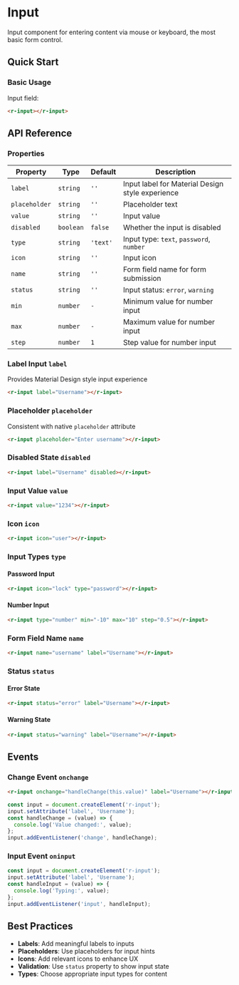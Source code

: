 # Input

Input component for entering content via mouse or keyboard, the most basic form control.

## Quick Start

### Basic Usage

<div style="width:300px;">
    Input field: <r-input></r-input>
</div>

```html
<r-input></r-input>
```

## API Reference

### Properties

| Property | Type | Default | Description |
|----------|------|---------|-------------|
| `label` | `string` | `''` | Input label for Material Design style experience |
| `placeholder` | `string` | `''` | Placeholder text |
| `value` | `string` | `''` | Input value |
| `disabled` | `boolean` | `false` | Whether the input is disabled |
| `type` | `string` | `'text'` | Input type: `text`, `password`, `number` |
| `icon` | `string` | `''` | Input icon |
| `name` | `string` | `''` | Form field name for form submission |
| `status` | `string` | `''` | Input status: `error`, `warning` |
| `min` | `number` | `-` | Minimum value for number input |
| `max` | `number` | `-` | Maximum value for number input |
| `step` | `number` | `1` | Step value for number input |

### Label Input `label`

Provides Material Design style input experience

<r-input label="Username"></r-input>

```html
<r-input label="Username"></r-input>
```

### Placeholder `placeholder`

Consistent with native `placeholder` attribute

<r-input placeholder="Enter username"></r-input>

```html
<r-input placeholder="Enter username"></r-input>
```

### Disabled State `disabled`

<r-input label="Username" disabled></r-input>

```html
<r-input label="Username" disabled></r-input>
```

### Input Value `value`

<r-input value="1234"></r-input>

```html
<r-input value="1234"></r-input>
```

### Icon `icon`

<r-input icon="user"></r-input>

```html
<r-input icon="user"></r-input>
```

### Input Types `type`

#### Password Input

<r-input icon="lock" type="password"></r-input>

```html
<r-input icon="lock" type="password"></r-input>
```

#### Number Input

<r-input type="number" min="-10" max="10" step="0.5"></r-input>

```html
<r-input type="number" min="-10" max="10" step="0.5"></r-input>
```

### Form Field Name `name`

```html
<r-input name="username" label="Username"></r-input>
```

### Status `status`

#### Error State

<r-input status="error" label="Username"></r-input>

```html
<r-input status="error" label="Username"></r-input>
```

#### Warning State

<r-input status="warning" label="Username"></r-input>

```html
<r-input status="warning" label="Username"></r-input>
```

## Events

### Change Event `onchange`

<r-input onchange="console.log(this.value)" label="Username"></r-input>

```html
<r-input onchange="handleChange(this.value)" label="Username"></r-input>
```

```javascript
const input = document.createElement('r-input');
input.setAttribute('label', 'Username');
const handleChange = (value) => {
  console.log('Value changed:', value);
};
input.addEventListener('change', handleChange);
```

### Input Event `oninput`

<r-input oninput="console.log(this.value)" label="Username"></r-input>

```javascript
const input = document.createElement('r-input');
input.setAttribute('label', 'Username');
const handleInput = (value) => {
  console.log('Typing:', value);
};
input.addEventListener('input', handleInput);
```

## Best Practices

- **Labels**: Add meaningful labels to inputs
- **Placeholders**: Use placeholders for input hints
- **Icons**: Add relevant icons to enhance UX
- **Validation**: Use `status` property to show input state
- **Types**: Choose appropriate input types for content
